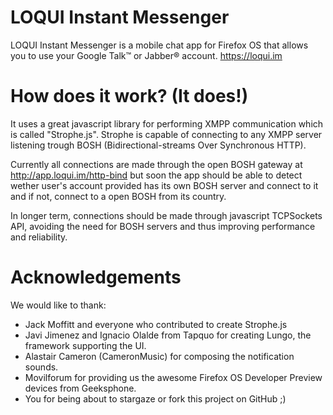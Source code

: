 LOQUI Instant Messenger
=====

LOQUI Instant Messenger is a mobile chat app for Firefox OS that allows you to use your Google Talk™ or Jabber® account.
https://loqui.im

How does it work? (It does!)
====
It uses a great javascript library for performing XMPP communication which is called "Strophe.js".
Strophe is capable of connecting to any XMPP server listening trough BOSH (Bidirectional-streams Over Synchronous HTTP).

Currently all connections are made through the open BOSH gateway at http://app.loqui.im/http-bind but soon the app should be able to detect wether user's account provided has its own BOSH server and connect to it and if not, connect to a open BOSH from its country.

In longer term, connections should be made through javascript TCPSockets API, avoiding the need for BOSH servers and thus improving performance and reliability.

Acknowledgements
===
We would like to thank:
 * Jack Moffitt and everyone who contributed to create Strophe.js
 * Javi Jimenez and Ignacio Olalde from Tapquo for creating Lungo, the framework supporting the UI.
 * Alastair Cameron (CameronMusic) for composing the notification sounds.
 * Movilforum for providing us the awesome Firefox OS Developer Preview devices from Geeksphone.
 * You for being about to stargaze or fork this project on GitHub ;)
